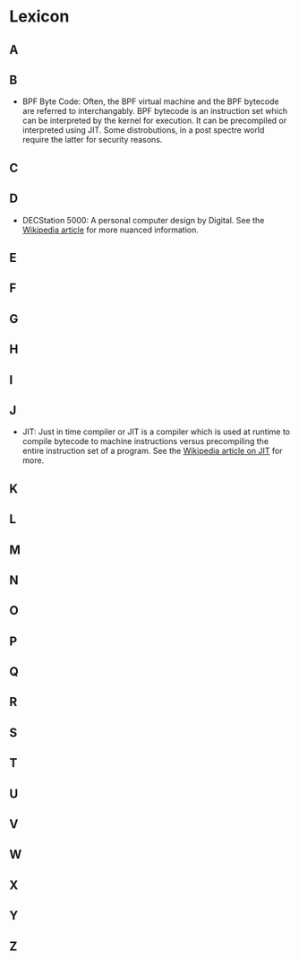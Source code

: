 # Lexicon

## A


## B

- BPF Byte Code:
Often, the BPF virtual machine and the BPF bytecode are referred to interchangably. BPF bytecode is an instruction set which can be
interpreted by the kernel for execution. It can be precompiled or interpreted using JIT. Some distrobutions, in a post spectre world
require the latter for security reasons.

## C


## D

- DECStation 5000:
A personal computer design by Digital. See the [Wikipedia article](https://en.wikipedia.org/wiki/DECstation) for more nuanced information.

## E


## F


## G


## H


## I


## J

- JIT:
Just in time compiler or JIT is a compiler which is used at runtime to compile bytecode to machine instructions versus precompiling the
entire instruction set of a program. See the [Wikipedia article on JIT](https://en.wikipedia.org/wiki/Just-in-time_compilation) for more.

## K


## L


## M


## N


## O


## P


## Q


## R


## S


## T


## U


## V


## W


## X


## Y


## Z



